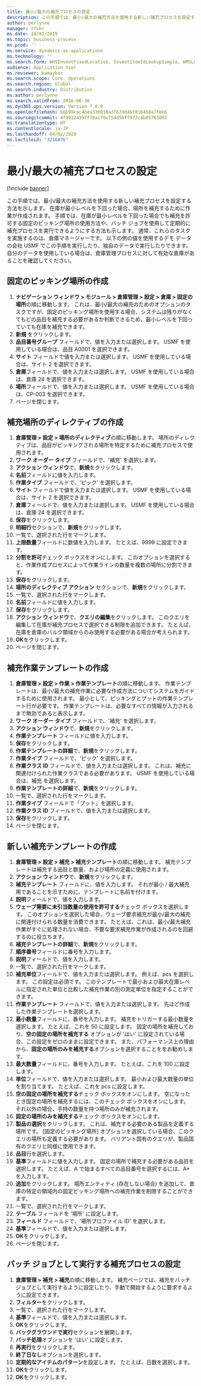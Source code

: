 ```yaml
---
title: 最小/最大の補充プロセスの設定
description: この手順では、最小/最大の補充方法を使用する新しい補充プロセスを設定する方法を示します。
author: perlynne
manager: tfehr
ms.date: 10/02/2019
ms.topic: business-process
ms.prod: ''
ms.service: dynamics-ax-applications
ms.technology: ''
ms.search.form: WHSInventFixedLocation, InventItemIdLookupSimple, WMSLocationIdLookup, WHSLocDirTable, InventLocationIdLookup, SysQueryForm, WHSWorkTemplateTable, WHSReplenishmentTemplates, UnitOfMeasureLookup, SysQueryTableLookUp, SysQueryFieldLookUp, SysRecurrence
audience: Application User
ms.reviewer: kamaybac
ms.search.scope: Core, Operations
ms.search.region: Global
ms.search.industry: Distribution
ms.author: perlynne
ms.search.validFrom: 2016-06-30
ms.dyn365.ops.version: Version 7.0.0
ms.openlocfilehash: b6b99cac46ea33b018a3f67dd4bf0164b8a7f0e6
ms.sourcegitcommit: 4f9912439ff78acf0c754d5bff972c4b85763093
ms.translationtype: HT
ms.contentlocale: ja-JP
ms.lasthandoff: 04/02/2020
ms.locfileid: "3216876"
---
```

# <a name="set-up-a-min-max-replenishment-process"></a>最小/最大の補充プロセスの設定

[!include [banner](../../includes/banner.md)]

この手順では、最小/最大の補充方法を使用する新しい補充プロセスを設定する方法を示します。 在庫が最小レベルを下回った場合、場所を補充するために作業が作成されます。 手順では、在庫が最小レベルを下回った場合でも補充を許可する固定のピッキング場所の使用方法や、バッチ ジョブを使用して定期的に補充プロセスを実行できるようにする方法も示します。 通常、これらのタスクを実施するのは、倉庫マネージャーです。 以下の例の値を使用するデモ データの会社 USMF でこの手順を実行したり、独自のデータで実行したりできます。 自分のデータを使用している場合は、倉庫管理プロセスに対して有効な倉庫があることを確認してください。


## <a name="create-a-fixed-picking-location"></a>固定のピッキング場所の作成
1. **ナビゲーション ウィンドウ > モジュール > 倉庫管理 > 設定 > 倉庫 > 固定の場所**の順に移動します。 これは、最小/最大の補充のためのオプションのタスクですが、固定のピッキング場所を使用する場合、システムは残りがなくてもどの品目を補充する必要があるか判断できるため、最小レベルを下回っていても在庫を補充できます。
2. **新規** をクリックします。
3. **品目番号グループ** フィールドで、値を入力または選択します。 USMF を使用している場合は、品目 A0001 を選択できます。  
4. **サイト** フィールドで値を入力または選択します。 USMF を使用している場合は、サイト 2 を選択できます。  
5. **倉庫**フィールドで、値を入力または選択します。 USMF を使用している場合は、倉庫 24 を選択できます。  
6. **場所**フィールドで、値を入力または選択します。 USMF を使用している場合は、CP-003 を選択できます。  
7. ページを閉じます。

## <a name="create-a-replenishment-location-directive"></a>補充場所のディレクティブの作成
1. **倉庫管理 > 設定 > 場所のディレクティブ**の順に移動します。 場所のディレクティブは、品目がピッキングされる場所を特定するために補充プロセスで使用されます。
2. **ワーク オーダー タイプ** フィールドで、'補充' を選択します。
3. **アクション ウィンドウ**で、**新規**をクリックします。
4. **名前**フィールドに値を入力します。
5. **作業タイプ** フィールドで、'ピック' を選択します。
6. **サイト** フィールドで値を入力または選択します。 USMF を使用している場合は、サイト 2 を選択できます。  
7. **倉庫**フィールドで、値を入力または選択します。 USMF を使用している場合は、倉庫 24 を選択できます。  
8. **保存**をクリックします。
9. **明細行**セクションで、**新規**をクリックします。
10. 一覧で、選択された行をマークします。
11. **上限数量**フィールドに数値を入力します。 たとえば、9999 に設定できます。  
12. **分割を許可**チェック ボックスをオンにします。 このオプションを選択すると、作業作成プロセスによって作業ラインの数量を複数の場所に分割できます。  
13. **保存**をクリックします。
14. **場所のディレクティブ アクション** セクションで、**新規**をクリックします。
15. 一覧で、選択された行をマークします。
16. **名前**フィールドに値を入力します。
17. **保存**をクリックします。
18. **アクション ウィンドウ**で、**クエリの編集**をクリックします。 このクエリを編集して在庫が補充プロセスで選択できる制限を追加できます。 たとえば、在庫を倉庫のバルク領域からのみ使用する必要がある場合が考えられます。
19. **OK**をクリックします。
20. ページを閉じます。

## <a name="create-a-replenishment-work-template"></a>補充作業テンプレートの作成
1. **倉庫管理 > 設定 > 作業 > 作業テンプレート**の順に移動します。 作業テンプレートは、最小/最大の補充作業に必要な作成方法についてシステムをガイドするために使用されます。 最小として、ピッキングとプットの作業テンプレート行が必要です。 作業テンプレートは、必要なすべての情報が入力されるまで無効であると表示します。 
2. **ワーク オーダー タイプ** フィールドで、'補充' を選択します。
3. **アクション ウィンドウ**で、**新規**をクリックします。
4. **作業テンプレート** フィールドに値を入力します。
5. **保存**をクリックします。
6. **作業テンプレートの詳細**で、**新規**をクリックします。
7. **作業タイプ** フィールドで、'ピック' を選択します。
8. **作業クラス ID** フィールドで、値を入力または選択します。 これは、補充に関連付けられた作業クラスである必要があります。 USMF を使用している場合は、補充 を選択します。  
9. **作業テンプレートの詳細**で、**新規**をクリックします。
10. 一覧で、選択された行をマークします。
11. **作業タイプ** フィールドで「プット」を選択します。
12. **作業クラス ID** フィールドで、値を入力または選択します。
13. **保存**をクリックします。
14. ページを閉じます。

## <a name="create-a-new-replenishment-template"></a>新しい補充テンプレートの作成
1. **倉庫管理 > 設定 > 補充 > 補充テンプレート**の順に移動します。 補充テンプレートは補充する品目と数量、および場所の定義に使用されます。
2. **アクション ウィンドウ**で、**新規**をクリックします。
3. **補充テンプレート** フィールドに、値を入力します。 それが最小 / 最大補充用であることを示すために、テンプレートに名前を付けます。  
4. **説明**フィールドで、値を入力します。
5. **ウェーブ需要に未引当数量の使用を許可する**チェック ボックスを選択します。 このオプションを選択した場合、ウェーブ要求補充が最小/最大の補充に関連付けられる数量を消費できます。 たとえば、これは、最小/最大補充作業がすぐに処理されない場合、不要な要求補充作業が作成されるのを回避するのに役立ちます。
6. **補充テンプレートの詳細**で、**新規**をクリックします。
7. **順序番号**フィールドに番号を入力します。
8. **説明**フィールドで、値を入力します。
9. 一覧で、選択された行をマークします。
10. **補充単位**フィールドで、値を入力または選択します。 例えば、pcs を選択します。 この設定は必須です。 このテンプレートで最小および最大在庫レベルに指定された単位と比較した補充作業の別の測定単位を指定することができます。
11. **作業テンプレート** フィールドで、値を入力または選択します。 先ほど作成した作業テンプレートを選択します。  
12. **最小数量**フィールドに、番号を入力します。 補充をトリガーする最小数量を選択します。 たとえば、これを 50 に設定します。 固定の場所を補充しており、**空の固定の場所を補充する** オプションが 'はい' に設定されている場合、この設定をゼロのままに設定できます。 また、パフォーマンス上の理由から、**固定の場所のみを補充する**オプションを選択することををお勧めします。
13. **最大数量**フィールドに、番号を入力します。 たとえば、これを 100 に設定します。  
14. **単位**フィールドで、値を入力または選択します。 最小および最大数量の単位を割り当てます。 たとえば、これを pcs に設定します。  
15. **空の固定の場所を補充する**チェック ボックスをオンにします。 空になったとき固定の場所を補充するには、このチェック ボックスをオンにします。 それ以外の場合、手持の数量を持つ場所のみが補充されます。
16. **固定の場所のみを補充する**チェック ボックスをオンにします。
17. **製品の選択**をクリックします。 これは、補充する必要のある製品を定義する場所です。 [固定のピッキング場所] オプションを選択している場合、このクエリの場所も定義する必要があります。 バリアント固有のクエリが、製品固有のクエリと同様に使用できます。
18. **品目**行を選択します。
19. **基準**フィールドに値を入力します。 固定の場所で補充する必要がある品目を選択します。 たとえば、A で始まるすべての品目番号を選択するには、A* を入力します。
20. **追加**をクリックします。 場所エンティティ (存在しない場合) を追加して、倉庫の特定の領域内の固定ピッキング場所への補充作業を制限することができます。
21. 一覧で、選択された行をマークします。
22. **テーブル** フィールドを '場所' に設定します。
23. **フィールド** フィールドで、'場所プロファイル ID' を選択します。
24. **基準**フィールドで、値を入力または選択します。
25. **OK**をクリックします。
26. ページを閉じます。

## <a name="set-the-replenishment-process-to-run-as-a-batch-job"></a>バッチ ジョブとして実行する補充プロセスの設定
1. **倉庫管理 > 補充 > 補充**の順に移動します。 補充ページでは、補充をバッチ ジョブとして実行するように設定したり、手動で開始するように要求するように設定できます。
2. **フィルター**をクリックします。
3. 一覧で、選択された行をマークします。
4. **基準**フィールドで、値を入力または選択します。
5. **OK**をクリックします。
6. **バックグラウンドで実行**セクションを展開します。
7. **バッチ処理**オプションを 'はい' に設定します。
8. **再実行**をクリックします。
9. **終了日なし**オプションを選択します。
10. **定期的なアイテムのパターン**を設定します。 たとえば、日数を選択します。  
11. **OK**をクリックします。
12. **OK**をクリックします。


